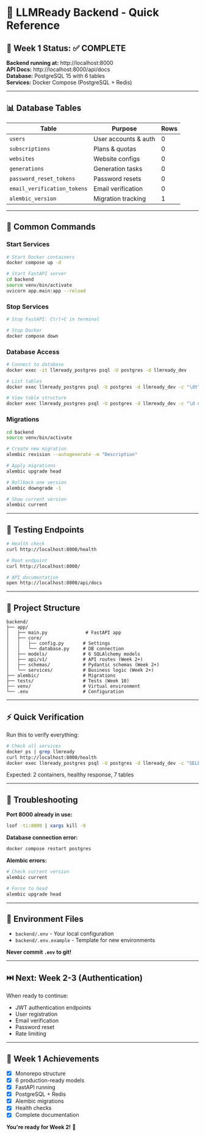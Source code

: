 # 🚀 LLMReady Backend - Quick Reference

## 🎯 Week 1 Status: ✅ COMPLETE

**Backend running at:** http://localhost:8000  
**API Docs:** http://localhost:8000/api/docs  
**Database:** PostgreSQL 15 with 6 tables  
**Services:** Docker Compose (PostgreSQL + Redis)

---

## 📊 Database Tables

| Table | Purpose | Rows |
|-------|---------|------|
| `users` | User accounts & auth | 0 |
| `subscriptions` | Plans & quotas | 0 |
| `websites` | Website configs | 0 |
| `generations` | Generation tasks | 0 |
| `password_reset_tokens` | Password resets | 0 |
| `email_verification_tokens` | Email verification | 0 |
| `alembic_version` | Migration tracking | 1 |

---

## 🔧 Common Commands

### Start Services
```bash
# Start Docker containers
docker compose up -d

# Start FastAPI server
cd backend
source venv/bin/activate
uvicorn app.main:app --reload
```

### Stop Services
```bash
# Stop FastAPI: Ctrl+C in terminal

# Stop Docker
docker compose down
```

### Database Access
```bash
# Connect to database
docker exec -it llmready_postgres psql -U postgres -d llmready_dev

# List tables
docker exec llmready_postgres psql -U postgres -d llmready_dev -c "\dt"

# View table structure
docker exec llmready_postgres psql -U postgres -d llmready_dev -c "\d users"
```

### Migrations
```bash
cd backend
source venv/bin/activate

# Create new migration
alembic revision --autogenerate -m "Description"

# Apply migrations
alembic upgrade head

# Rollback one version
alembic downgrade -1

# Show current version
alembic current
```

---

## 🧪 Testing Endpoints

```bash
# Health check
curl http://localhost:8000/health

# Root endpoint
curl http://localhost:8000/

# API documentation
open http://localhost:8000/api/docs
```

---

## 📁 Project Structure

```
backend/
├── app/
│   ├── main.py              # FastAPI app
│   ├── core/
│   │   ├── config.py       # Settings
│   │   └── database.py     # DB connection
│   ├── models/             # 6 SQLAlchemy models
│   ├── api/v1/             # API routes (Week 2+)
│   ├── schemas/            # Pydantic schemas (Week 2+)
│   └── services/           # Business logic (Week 2+)
├── alembic/                # Migrations
├── tests/                  # Tests (Week 10)
├── venv/                   # Virtual environment
└── .env                    # Configuration
```

---

## ⚡ Quick Verification

Run this to verify everything:

```bash
# Check all services
docker ps | grep llmready
curl http://localhost:8000/health
docker exec llmready_postgres psql -U postgres -d llmready_dev -c "SELECT COUNT(*) FROM pg_tables WHERE schemaname='public';"
```

Expected: 2 containers, healthy response, 7 tables

---

## 🐛 Troubleshooting

**Port 8000 already in use:**
```bash
lsof -ti:8000 | xargs kill -9
```

**Database connection error:**
```bash
docker compose restart postgres
```

**Alembic errors:**
```bash
# Check current version
alembic current

# Force to head
alembic upgrade head
```

---

## 📝 Environment Files

- `backend/.env` - Your local configuration
- `backend/.env.example` - Template for new environments

**Never commit `.env` to git!**

---

## ⏭️ Next: Week 2-3 (Authentication)

When ready to continue:
- JWT authentication endpoints
- User registration
- Email verification
- Password reset
- Rate limiting

---

## 🎯 Week 1 Achievements

- [x] Monorepo structure
- [x] 6 production-ready models
- [x] FastAPI running
- [x] PostgreSQL + Redis
- [x] Alembic migrations
- [x] Health checks
- [x] Complete documentation

**You're ready for Week 2!** 🚀